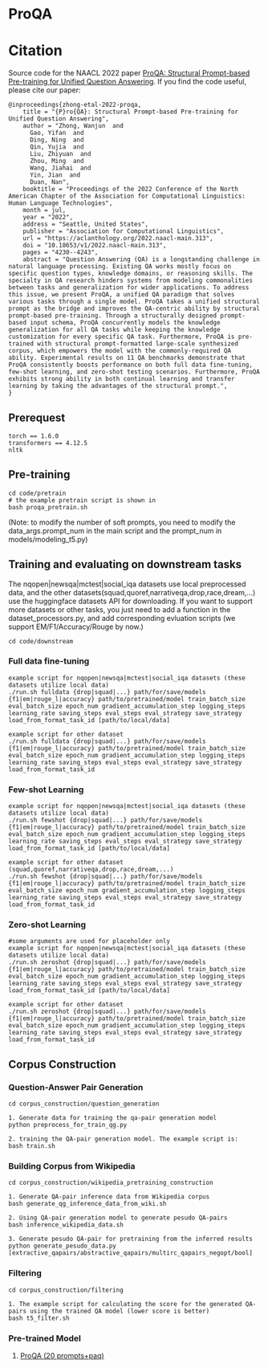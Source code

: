 # ProQA
# Citation
Source code for the NAACL 2022 paper [ProQA: Structural Prompt-based Pre-training for Unified Question Answering](https://aclanthology.org/2022.naacl-main.313/). If you find the code useful, please cite our paper:
```
@inproceedings{zhong-etal-2022-proqa,
    title = "{P}ro{QA}: Structural Prompt-based Pre-training for Unified Question Answering",
    author = "Zhong, Wanjun  and
      Gao, Yifan  and
      Ding, Ning  and
      Qin, Yujia  and
      Liu, Zhiyuan  and
      Zhou, Ming  and
      Wang, Jiahai  and
      Yin, Jian  and
      Duan, Nan",
    booktitle = "Proceedings of the 2022 Conference of the North American Chapter of the Association for Computational Linguistics: Human Language Technologies",
    month = jul,
    year = "2022",
    address = "Seattle, United States",
    publisher = "Association for Computational Linguistics",
    url = "https://aclanthology.org/2022.naacl-main.313",
    doi = "10.18653/v1/2022.naacl-main.313",
    pages = "4230--4243",
    abstract = "Question Answering (QA) is a longstanding challenge in natural language processing. Existing QA works mostly focus on specific question types, knowledge domains, or reasoning skills. The specialty in QA research hinders systems from modeling commonalities between tasks and generalization for wider applications. To address this issue, we present ProQA, a unified QA paradigm that solves various tasks through a single model. ProQA takes a unified structural prompt as the bridge and improves the QA-centric ability by structural prompt-based pre-training. Through a structurally designed prompt-based input schema, ProQA concurrently models the knowledge generalization for all QA tasks while keeping the knowledge customization for every specific QA task. Furthermore, ProQA is pre-trained with structural prompt-formatted large-scale synthesized corpus, which empowers the model with the commonly-required QA ability. Experimental results on 11 QA benchmarks demonstrate that ProQA consistently boosts performance on both full data fine-tuning, few-shot learning, and zero-shot testing scenarios. Furthermore, ProQA exhibits strong ability in both continual learning and transfer learning by taking the advantages of the structural prompt.",
}
```
## Prerequest
```
torch == 1.6.0
transformers == 4.12.5
nltk
```
## Pre-training
```angular2html
cd code/pretrain
# the example pretrain script is shown in
bash proqa_pretrain.sh
```
(Note: to modify the number of soft prompts, you need to modify the data_args.prompt_num in the main script and the prompt_num in models/modeling_t5.py)
## Training and evaluating on downstream tasks
The nqopen|newsqa|mctest|social_iqa datasets use local preprocessed data, and the other datasets(squad,quoref,narrativeqa,drop,race,dream,...) use the huggingface datasets API for downloading.
If you want to support more datasets or other tasks, you just need to add a function in the dataset_processors.py, and add corresponding evluation scripts (we support EM/F1/Accuracy/Rouge by now.)
```angular2html
cd code/downstream
```
### Full data fine-tuning
```
example script for nqopen|newsqa|mctest|social_iqa datasets (these datasets utilize local data)
./run.sh fulldata {drop|squad|...} path/for/save/models {f1|em|rouge_l|accuracy} path/to/pretrained/model train_batch_size eval_batch_size epoch_num gradient_accumulation_step logging_steps learning_rate saving_steps eval_steps eval_strategy save_strategy load_from_format_task_id [path/to/local/data]

example script for other dataset
./run.sh fulldata {drop|squad|...} path/for/save/models {f1|em|rouge_l|accuracy} path/to/pretrained/model train_batch_size eval_batch_size epoch_num gradient_accumulation_step logging_steps learning_rate saving_steps eval_steps eval_strategy save_strategy load_from_format_task_id
```
### Few-shot Learning
```
example script for nqopen|newsqa|mctest|social_iqa datasets (these datasets utilize local data)
./run.sh fewshot {drop|squad|...} path/for/save/models {f1|em|rouge_l|accuracy} path/to/pretrained/model train_batch_size eval_batch_size epoch_num gradient_accumulation_step logging_steps learning_rate saving_steps eval_steps eval_strategy save_strategy load_from_format_task_id [path/to/local/data]

example script for other dataset (squad,quoref,narrativeqa,drop,race,dream,...)
./run.sh fewshot {drop|squad|...} path/for/save/models {f1|em|rouge_l|accuracy} path/to/pretrained/model train_batch_size eval_batch_size epoch_num gradient_accumulation_step logging_steps learning_rate saving_steps eval_steps eval_strategy save_strategy load_from_format_task_id
```
### Zero-shot Learning
```
#some arguments are used for placeholder only
example script for nqopen|newsqa|mctest|social_iqa datasets (these datasets utilize local data)
./run.sh zeroshot {drop|squad|...} path/for/save/models {f1|em|rouge_l|accuracy} path/to/pretrained/model train_batch_size eval_batch_size epoch_num gradient_accumulation_step logging_steps learning_rate saving_steps eval_steps eval_strategy save_strategy load_from_format_task_id [path/to/local/data]

example script for other dataset
./run.sh zeroshot {drop|squad|...} path/for/save/models {f1|em|rouge_l|accuracy} path/to/pretrained/model train_batch_size eval_batch_size epoch_num gradient_accumulation_step logging_steps learning_rate saving_steps eval_steps eval_strategy save_strategy load_from_format_task_id
```
## Corpus Construction

### Question-Answer Pair Generation
```angular2html
cd corpus_construction/question_generation

1. Generate data for training the qa-pair generation model
python preprocess_for_train_qg.py

2. training the QA-pair generation model. The example script is:
bash train.sh
```
### Building Corpus from Wikipedia
```angular2html
cd corpus_construction/wikipedia_pretraining_construction

1. Generate QA-pair inference data from Wikipedia corpus
bash generate_qg_inference_data_from_wiki.sh 

2. Using QA-pair generation model to generate pesudo QA-pairs
bash inference_wikipedia_data.sh

3. Generate pesudo QA-pair for pretraining from the inferred results
python generate_pesudo_data.py [extractive_qapairs/abstractive_qapairs/multirc_qapairs_negopt/bool]
```
### Filtering
```
cd corpus_construction/filtering

1. The example script for calculating the score for the generated QA-pairs using the trained QA model (lower score is better)
bash t5_filter.sh

```
### Pre-trained Model
1. [ProQA (20 prompts+paq)](https://github.com/zhongwanjun/ProQA/releases/tag/model_release)

